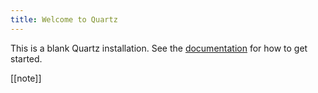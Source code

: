 ```yaml
---
title: Welcome to Quartz
---
```


This is a blank Quartz installation.
See the [documentation](https://quartz.jzhao.xyz) for how to get started.

[[note]]
